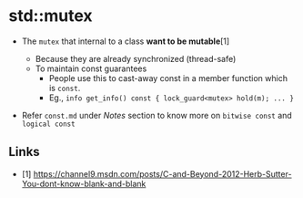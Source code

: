 # std::mutex

- The `mutex` that internal to a class **want to be mutable**[1]
  - Because they are already synchronized (thread-safe)
  - To maintain const guarantees
    - People use this to cast-away const in a member function which is `const`.
    - Eg., `info get_info() const { lock_guard<mutex> hold(m); ... }`

- Refer `const.md` under _Notes_ section to know more on `bitwise const` and `logical const`

## Links

- [1] <https://channel9.msdn.com/posts/C-and-Beyond-2012-Herb-Sutter-You-dont-know-blank-and-blank>
